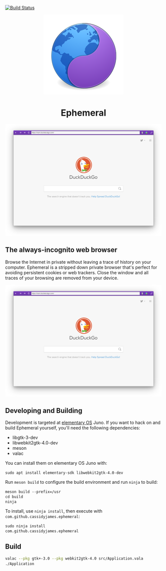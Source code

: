 [![Build Status](https://travis-ci.com/cassidyjames/anamorph.svg?branch=master)](https://travis-ci.com/cassidyjames/ephemeral)

<p align="center">
  <img src="data/icons/128.svg" alt="Icon" />
</p>
<h1 align="center">Ephemeral</h1>
<!--p align="center">
  <a href="https://appcenter.elementary.io/com.github.cassidyjames.ephemeral"><img src="https://appcenter.elementary.io/badge.svg" alt="Get it on AppCenter" /></a>
</p-->

![Screenshot](data/screenshot.png)

## The always-incognito web browser

Browse the Internet in private without leaving a trace of history on your computer. Ephemeral is a stripped down private browser that's perfect for avoiding persistent cookies or web trackers. Close the window and all traces of your browsing are removed from your device.

![Screenshot](data/screenshot.png)

<!--

## Made for [elementary OS]

Ephemeral is designed and developed on and for [elementary OS]. Purchasing through AppCenter directly supports the development and ensures instant updates straight from me. [Get it on AppCenter][AppCenter] for the best experience.

[![Get it on AppCenter](https://appcenter.elementary.io/badge.svg)][AppCenter]

Versions of Ephemeral may have been built and made available elsewhere by third-parties. These builds may have modifications or changes and **are not provided nor supported by me**. The only supported version is distributed via [AppCenter] on elementary OS.

-->

## Developing and Building

Development is targeted at [elementary OS] Juno. If you want to hack on and build Ephemeral yourself, you'll need the following dependencies:

* libgtk-3-dev
* libwebkit2gtk-4.0-dev
* meson
* valac

You can install them on elementary OS Juno with:

```shell
sudo apt install elementary-sdk libwebkit2gtk-4.0-dev
```

Run `meson build` to configure the build environment and run `ninja` to build:

```shell
meson build --prefix=/usr
cd build
ninja
```

To install, use `ninja install`, then execute with `com.github.cassidyjames.ephemeral`:

```shell
sudo ninja install
com.github.cassidyjames.ephemeral
```

## Build

```bash
valac --pkg gtk+-3.0 --pkg webkit2gtk-4.0 src/Application.vala
./Application
```

[elementary OS]: https://elementary.io
[AppCenter]: https://appcenter.elementary.io/com.github.cassidyjames.ephemeral

